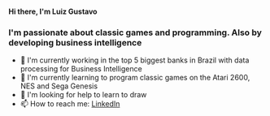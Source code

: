 #### Hi there, I'm Luiz Gustavo 

### I'm passionate about classic games and programming. Also by developing business intelligence

- 🔭 I'm currently working in the top 5 biggest banks in Brazil with data processing for Business Intelligence
- 🌱 I'm currently learning to program classic games on the Atari 2600, NES and Sega Genesis
- 🤔 I'm looking for help to learn to draw
- 📫 How to reach me: <a href="https://www.linkedin.com/in/luiz-gustavo-almeida/">LinkedIn</a>
